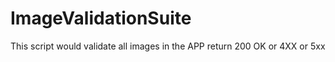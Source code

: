 # ImageValidationSuite
This script would validate all images in the APP return 200 OK or 4XX or 5xx
